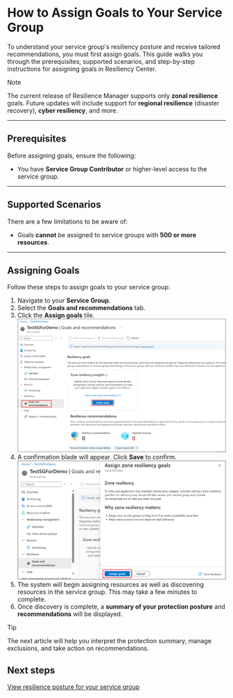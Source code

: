 # How to Assign Goals to Your Service Group

To understand your service group's resiliency posture and receive tailored recommendations, you must first assign goals. This guide walks you through the prerequisites, supported scenarios, and step-by-step instructions for assigning goals in Resiliency Center.

> [!NOTE]
> The current release of Resilience Manager supports only **zonal resilience** goals. Future updates will include support for **regional resilience** (disaster recovery), **cyber resiliency**, and more.

---

## Prerequisites

Before assigning goals, ensure the following:

- You have **Service Group Contributor** or higher-level access to the service group.

---

## Supported Scenarios

There are a few limitations to be aware of:

- Goals **cannot** be assigned to service groups with **500 or more resources**.

---

## Assigning Goals

Follow these steps to assign goals to your service group:

1. Navigate to your **Service Group**.
2. Select the **Goals and recommendations** tab.
3. Click the **Assign goals** tile.
    ![Screenshot of Service Group Goals page](../img/06-SG-No-Goals.png)
4. A confirmation blade will appear. Click **Save** to confirm.
    ![Screenshot of Service Group Goals page](../img/07-SG-Goals-Context-Blade.png)
5. The system will begin assigning resources as well as discovering resources in the service group. This may take a few minutes to complete.
6. Once discovery is complete, a **summary of your protection posture** and **recommendations** will be displayed.

> [!TIP]
> The next article will help you interpret the protection summary, manage exclusions, and take action on recommendations.

## Next steps

[View resilience posture for your service group](./ViewResiliencePosture.md)
